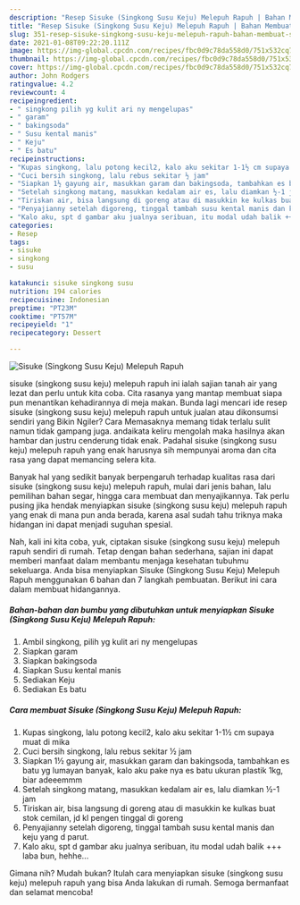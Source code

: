 ```yaml
---
description: "Resep Sisuke (Singkong Susu Keju) Melepuh Rapuh | Bahan Membuat Sisuke (Singkong Susu Keju) Melepuh Rapuh Yang Enak Dan Mudah"
title: "Resep Sisuke (Singkong Susu Keju) Melepuh Rapuh | Bahan Membuat Sisuke (Singkong Susu Keju) Melepuh Rapuh Yang Enak Dan Mudah"
slug: 351-resep-sisuke-singkong-susu-keju-melepuh-rapuh-bahan-membuat-sisuke-singkong-susu-keju-melepuh-rapuh-yang-enak-dan-mudah
date: 2021-01-08T09:22:20.111Z
image: https://img-global.cpcdn.com/recipes/fbc0d9c78da558d0/751x532cq70/sisuke-singkong-susu-keju-melepuh-rapuh-foto-resep-utama.jpg
thumbnail: https://img-global.cpcdn.com/recipes/fbc0d9c78da558d0/751x532cq70/sisuke-singkong-susu-keju-melepuh-rapuh-foto-resep-utama.jpg
cover: https://img-global.cpcdn.com/recipes/fbc0d9c78da558d0/751x532cq70/sisuke-singkong-susu-keju-melepuh-rapuh-foto-resep-utama.jpg
author: John Rodgers
ratingvalue: 4.2
reviewcount: 4
recipeingredient:
- " singkong pilih yg kulit ari ny mengelupas"
- " garam"
- " bakingsoda"
- " Susu kental manis"
- " Keju"
- " Es batu"
recipeinstructions:
- "Kupas singkong, lalu potong kecil2, kalo aku sekitar 1-1½ cm supaya muat di mika"
- "Cuci bersih singkong, lalu rebus sekitar ½ jam"
- "Siapkan 1½ gayung air, masukkan garam dan bakingsoda, tambahkan es batu yg lumayan banyak, kalo aku pake nya es batu ukuran plastik 1kg, biar adeeemmm"
- "Setelah singkong matang, masukkan kedalam air es, lalu diamkan ½-1 jam"
- "Tiriskan air, bisa langsung di goreng atau di masukkin ke kulkas buat stok cemilan, jd kl pengen tinggal di goreng"
- "Penyajianny setelah digoreng, tinggal tambah susu kental manis dan keju yang d parut."
- "Kalo aku, spt d gambar aku jualnya seribuan, itu modal udah balik +++ laba bun, hehhe..."
categories:
- Resep
tags:
- sisuke
- singkong
- susu

katakunci: sisuke singkong susu 
nutrition: 194 calories
recipecuisine: Indonesian
preptime: "PT23M"
cooktime: "PT57M"
recipeyield: "1"
recipecategory: Dessert

---
```



![Sisuke (Singkong Susu Keju) Melepuh Rapuh](https://img-global.cpcdn.com/recipes/fbc0d9c78da558d0/751x532cq70/sisuke-singkong-susu-keju-melepuh-rapuh-foto-resep-utama.jpg)


sisuke (singkong susu keju) melepuh rapuh ini ialah sajian tanah air yang lezat dan perlu untuk kita coba. Cita rasanya yang mantap membuat siapa pun menantikan kehadirannya di meja makan.
Bunda lagi mencari ide resep sisuke (singkong susu keju) melepuh rapuh untuk jualan atau dikonsumsi sendiri yang Bikin Ngiler? Cara Memasaknya memang tidak terlalu sulit namun tidak gampang juga. andaikata keliru mengolah maka hasilnya akan hambar dan justru cenderung tidak enak. Padahal sisuke (singkong susu keju) melepuh rapuh yang enak harusnya sih mempunyai aroma dan cita rasa yang dapat memancing selera kita.

Banyak hal yang sedikit banyak berpengaruh terhadap kualitas rasa dari sisuke (singkong susu keju) melepuh rapuh, mulai dari jenis bahan, lalu pemilihan bahan segar, hingga cara membuat dan menyajikannya. Tak perlu pusing jika hendak menyiapkan sisuke (singkong susu keju) melepuh rapuh yang enak di mana pun anda berada, karena asal sudah tahu triknya maka hidangan ini dapat menjadi suguhan spesial.




Nah, kali ini kita coba, yuk, ciptakan sisuke (singkong susu keju) melepuh rapuh sendiri di rumah. Tetap dengan bahan sederhana, sajian ini dapat memberi manfaat dalam membantu menjaga kesehatan tubuhmu sekeluarga. Anda bisa menyiapkan Sisuke (Singkong Susu Keju) Melepuh Rapuh menggunakan 6 bahan dan 7 langkah pembuatan. Berikut ini cara dalam membuat hidangannya.

<!--inarticleads1-->

##### Bahan-bahan dan bumbu yang dibutuhkan untuk menyiapkan Sisuke (Singkong Susu Keju) Melepuh Rapuh:

1. Ambil  singkong, pilih yg kulit ari ny mengelupas
1. Siapkan  garam
1. Siapkan  bakingsoda
1. Siapkan  Susu kental manis
1. Sediakan  Keju
1. Sediakan  Es batu




<!--inarticleads2-->

##### Cara membuat Sisuke (Singkong Susu Keju) Melepuh Rapuh:

1. Kupas singkong, lalu potong kecil2, kalo aku sekitar 1-1½ cm supaya muat di mika
1. Cuci bersih singkong, lalu rebus sekitar ½ jam
1. Siapkan 1½ gayung air, masukkan garam dan bakingsoda, tambahkan es batu yg lumayan banyak, kalo aku pake nya es batu ukuran plastik 1kg, biar adeeemmm
1. Setelah singkong matang, masukkan kedalam air es, lalu diamkan ½-1 jam
1. Tiriskan air, bisa langsung di goreng atau di masukkin ke kulkas buat stok cemilan, jd kl pengen tinggal di goreng
1. Penyajianny setelah digoreng, tinggal tambah susu kental manis dan keju yang d parut.
1. Kalo aku, spt d gambar aku jualnya seribuan, itu modal udah balik +++ laba bun, hehhe...




Gimana nih? Mudah bukan? Itulah cara menyiapkan sisuke (singkong susu keju) melepuh rapuh yang bisa Anda lakukan di rumah. Semoga bermanfaat dan selamat mencoba!
